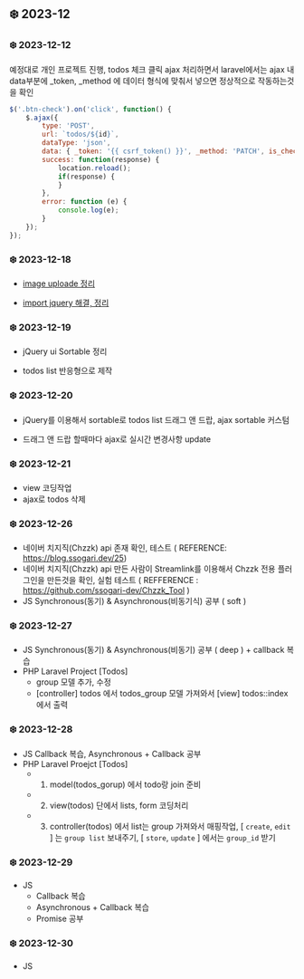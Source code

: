 ## ❄️ 2023-12

### ❄️ 2023-12-12

예정대로 개인 프로젝트 진행, todos 체크 클릭 ajax 처리하면서
laravel에서는 ajax 내 data부분에 _token, _method 에 데이터 형식에 맞춰서 넣으면 정상적으로 작동하는것을 확인

```js
$('.btn-check').on('click', function() {
    $.ajax({
        type: 'POST',
        url: `todos/${id}`,
        dataType: 'json',
        data: { _token: '{{ csrf_token() }}', _method: 'PATCH', is_check: toggleCheck, ajax: true },
        success: function(response) {
            location.reload();
            if(response) {
            }
        },
        error: function (e) {
            console.log(e);
        }
    });
});
```

### ❄️ 2023-12-18

- [ image uploade 정리 ](https://github.com/GangOn0215/dev-til/blob/4886a5d4340bed6229f05e98a64778223cfc954d/DEV/Backend/Framework/Laravel/image-upload.md)

- [ import jquery 해결, 정리 ](https://github.com/GangOn0215/dev-til/blob/main/DEV/Backend/Framework/Laravel/import-jquery.md)

### ❄️ 2023-12-19

- jQuery ui Sortable 정리

- todos list 반응형으로 제작


### ❄️ 2023-12-20

- jQuery를 이용해서 sortable로 todos list 드래그 앤 드랍, ajax sortable 커스텀

- 드래그 앤 드랍 할때마다 ajax로 실시간 변경사항 update

### ❄️ 2023-12-21

- view 코딩작업
- ajax로 todos 삭제

### ❄️ 2023-12-26

- 네이버 치지직(Chzzk) api 존재 확인, 테스트 ( REFERENCE: https://blog.ssogari.dev/25)
- 네이버 치지직(Chzzk) api 만든 사람이 Streamlink를 이용해서 Chzzk 전용 플러그인을 만든것을 확인, 실험 테스트 ( REFFERENCE : https://github.com/ssogari-dev/Chzzk_Tool )
- JS Synchronous(동기) & Asynchronous(비동기식) 공부 ( soft )

### ❄️ 2023-12-27

- JS Synchronous(동기) & Asynchronous(비동기) 공부 ( deep ) + callback 복습
- PHP Laravel Project [Todos] 
    - group 모델 추가, 수정
    - [controller] todos 에서 todos_group 모델 가져와서 [view] todos::index 에서 출력

### ❄️ 2023-12-28

- JS Callback 복습, Asynchronous + Callback 공부
- PHP Laravel Proejct [Todos]
    - 1. model(todos_gorup) 에서 todo랑 join 준비
    - 2. view(todos) 단에서 lists, form 코딩처리
    - 3. controller(todos) 에서 list는 group 가져와서 매핑작업, [ `create`, `edit` ] 는 `group list` 보내주기, [ `store`, `update` ] 에서는 `group_id` 받기


### ❄️ 2023-12-29

- JS 
    - Callback 복습
    - Asynchronous + Callback 복습
    - Promise 공부

### ❄️ 2023-12-30

- JS
    